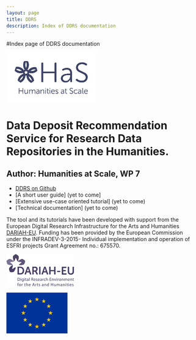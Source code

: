 ```yaml
---
layout: page
title: DDRS
description: Index of DDRS documentation
---
```


#Index page of DDRS documentation

![alt text](https://github.com/DARIAH-ERIC/ddrs/blob/master/docs/contents/HaS_Logo_transparent_DARIAH_Farbton.png "Humanities at Scale")

# Data Deposit Recommendation Service for Research Data Repositories in the Humanities.
## Author: Humanities at Scale, WP 7

* [DDRS on Github](https://github.com/DARIAH-ERIC/ddrs)
* [A short user guide] (yet to come]
* [Extensive use-case oriented tutorial] (yet to come)
* [Technical documentation] (yet to come)

The tool and its tutorials have been developed with support from the European Digital Research Infrastructure for the Arts and Humanities [DARIAH-EU](http://www.dariah.eu/). Funding has been provided by the European Commission under the INFRADEV-3-2015- Individual implementation and operation of ESFRI projects Grant Agreement no.: 675570.

![alt text](https://github.com/DARIAH-ERIC/ddrs/blob/master/docs/contents/DARIAH-EU-Logo-RGB_small.png "DARIAH-EU")

![alt text](https://github.com/DARIAH-ERIC/ddrs/blob/master/docs/contents/eu.png "European Commission")
